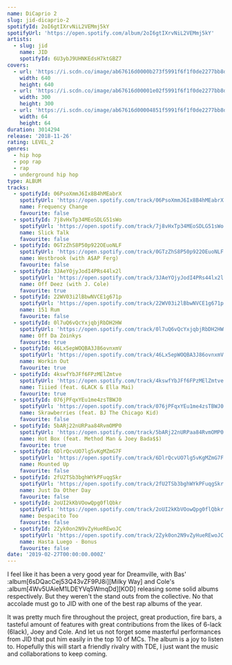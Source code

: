 ```yaml
---
name: DiCaprio 2
slug: jid-dicaprio-2
spotifyId: 2oI6gtIXrvNiL2VEMmj5kY
spotifyUrl: 'https://open.spotify.com/album/2oI6gtIXrvNiL2VEMmj5kY'
artists:
  - slug: jid
    name: JID
    spotifyId: 6U3ybJ9UHNKEdsH7ktGBZ7
covers:
  - url: 'https://i.scdn.co/image/ab67616d0000b273f5991f6f1f0de2277bb8d948'
    width: 640
    height: 640
  - url: 'https://i.scdn.co/image/ab67616d00001e02f5991f6f1f0de2277bb8d948'
    width: 300
    height: 300
  - url: 'https://i.scdn.co/image/ab67616d00004851f5991f6f1f0de2277bb8d948'
    width: 64
    height: 64
duration: 3014294
release: '2018-11-26'
rating: LEVEL_2
genres:
  - hip hop
  - pop rap
  - rap
  - underground hip hop
type: ALBUM
tracks:
  - spotifyId: 06PsoXmmJ6Ix8B4hMEabrX
    spotifyUrl: 'https://open.spotify.com/track/06PsoXmmJ6Ix8B4hMEabrX'
    name: Frequency Change
    favourite: false
  - spotifyId: 7j8vHxTp34MEoSDLG51sWo
    spotifyUrl: 'https://open.spotify.com/track/7j8vHxTp34MEoSDLG51sWo'
    name: Slick Talk
    favourite: false
  - spotifyId: 0GTzZhS8P50p922OEuoNLF
    spotifyUrl: 'https://open.spotify.com/track/0GTzZhS8P50p922OEuoNLF'
    name: Westbrook (with A$AP Ferg)
    favourite: false
  - spotifyId: 3JAeYOjyJodI4PRs44lx2l
    spotifyUrl: 'https://open.spotify.com/track/3JAeYOjyJodI4PRs44lx2l'
    name: Off Deez (with J. Cole)
    favourite: true
  - spotifyId: 22WV03i2lBbwNVCE1g671p
    spotifyUrl: 'https://open.spotify.com/track/22WV03i2lBbwNVCE1g671p'
    name: 151 Rum
    favourite: false
  - spotifyId: 0l7uQ6vQcYxjqbjRbDH2HW
    spotifyUrl: 'https://open.spotify.com/track/0l7uQ6vQcYxjqbjRbDH2HW'
    name: Off Da Zoinkys
    favourite: true
  - spotifyId: 46Lx5epWOQBA3J86ovnxmV
    spotifyUrl: 'https://open.spotify.com/track/46Lx5epWOQBA3J86ovnxmV'
    name: Workin Out
    favourite: true
  - spotifyId: 4kswfYbJFf6FPzMElZmtve
    spotifyUrl: 'https://open.spotify.com/track/4kswfYbJFf6FPzMElZmtve'
    name: Tiiied (feat. 6LACK & Ella Mai)
    favourite: true
  - spotifyId: 076jPFqxYEu1me4zsTBWJ0
    spotifyUrl: 'https://open.spotify.com/track/076jPFqxYEu1me4zsTBWJ0'
    name: Skrawberries (feat. BJ The Chicago Kid)
    favourite: false
  - spotifyId: 5bARj22nURPaa84RvmOMP0
    spotifyUrl: 'https://open.spotify.com/track/5bARj22nURPaa84RvmOMP0'
    name: Hot Box (feat. Method Man & Joey Bada$$)
    favourite: true
  - spotifyId: 6DlrQcvUO7lg5vKgMZmG7F
    spotifyUrl: 'https://open.spotify.com/track/6DlrQcvUO7lg5vKgMZmG7F'
    name: Mounted Up
    favourite: false
  - spotifyId: 2fU2TSb3bghWYkPFuqgSkr
    spotifyUrl: 'https://open.spotify.com/track/2fU2TSb3bghWYkPFuqgSkr'
    name: Just Da Other Day
    favourite: false
  - spotifyId: 2oUI2kKbVOowQpg0flQbkr
    spotifyUrl: 'https://open.spotify.com/track/2oUI2kKbVOowQpg0flQbkr'
    name: Despacito Too
    favourite: false
  - spotifyId: 2Zyk0on2N9vZyHueREwoJC
    spotifyUrl: 'https://open.spotify.com/track/2Zyk0on2N9vZyHueREwoJC'
    name: Hasta Luego - Bonus
    favourite: false
date: '2019-02-27T00:00:00.000Z'
---
```

I feel like it has been a very good year for Dreamville, with Bas' :album[6sDQacCej53Q43vZF9PJ8i][Milky Way] and Cole's :album[4Wv5UAieM1LDEYVq5WmqDd][KOD]
releasing some solid albums respectively. But they weren't the stand outs from the
collective. No that accolade must go to JID with one of the best rap albums of the year.

It was pretty much fire throughout the project, great production, fire bars, a tasteful amount of features with great contributions from the likes of 6-lack (6lack), Joey and Cole. And let
us not forget some masterful performances from JID that put him easily in the top 10 of MCs.
The album is a joy to listen to. Hopefully this will start a friendly rivalry with TDE, I just
want the music and collaborations to keep coming.

